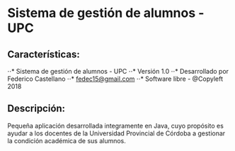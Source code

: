 # Sistema de gestión de alumnos - UPC
## Características:

⋅⋅* Sistema de gestión de alumnos - UPC
⋅⋅* Versión 1.0 
⋅⋅* Desarrollado por Federico Castellano 
⋅⋅* fedec15@gmail.com 
⋅⋅* Software libre - @Copyleft 2018

## Descripción:
Pequeña aplicación desarrollada integramente en Java, cuyo propósito es ayudar a los
docentes de la Universidad Provincial de Córdoba a gestionar la condición académica de
sus alumnos. 
